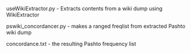 

useWikiExtractor.py - Extracts contents from a wiki dump using WikiExtractor

pswiki_concordancer.py - makes a ranged freqlist from extracted Pashto wiki dump

concordance.txt - the resulting Pashto frequency list

